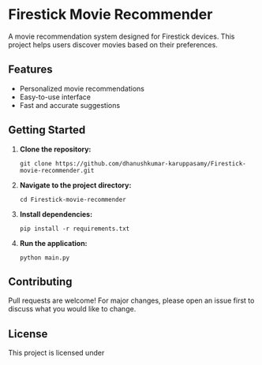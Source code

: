# Firestick Movie Recommender

A movie recommendation system designed for Firestick devices. This project helps users discover movies based on their preferences.

## Features

- Personalized movie recommendations
- Easy-to-use interface
- Fast and accurate suggestions

## Getting Started

1. **Clone the repository:**
   ```
   git clone https://github.com/dhanushkumar-karuppasamy/Firestick-movie-recommender.git
   ```
2. **Navigate to the project directory:**
   ```
   cd Firestick-movie-recommender
   ```
3. **Install dependencies:**
   ```
   pip install -r requirements.txt
   ```
4. **Run the application:**
   ```
   python main.py
   ```

## Contributing

Pull requests are welcome! For major changes, please open an issue first to discuss what you would like to change.

## License

This project is licensed under

